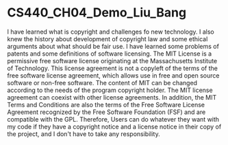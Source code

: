 # CS440_CH04_Demo_Liu_Bang
I have learned what is copyright and challenges fo new technology. I also knew the history about development of copyright law and some ethical arguments about what should be fair use. I have learned some problems of patents and some definitions of software licensing.
The MIT License is a permissive free software license originating at the Massachusetts Institute of Technology. This license agreement is not a copyleft of the terms of the free software license agreement, which allows use in free and open source software or non-free software. The content of MIT can be changed according to the needs of the program copyright holder. The MIT license agreement can coexist with other license agreements. In addition, the MIT Terms and Conditions are also the terms of the Free Software License Agreement recognized by the Free Software Foundation (FSF) and are compatible with the GPL. Therefore, Users can do whatever they want with my code if they have a copyright notice and a license notice in their copy of the project, and I don't have to take any responsibility.
